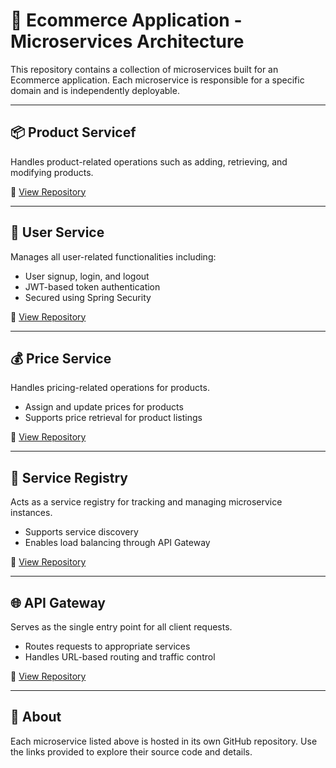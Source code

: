 # 🛒 Ecommerce Application - Microservices Architecture

This repository contains a collection of microservices built for an Ecommerce application. Each microservice is responsible for a specific domain and is independently deployable.

---

## 📦 Product Servicef

Handles product-related operations such as adding, retrieving, and modifying products.

🔗 [View Repository](https://github.com/shivanshjais22/new)

---

## 👤 User Service

Manages all user-related functionalities including:

- User signup, login, and logout
- JWT-based token authentication
- Secured using Spring Security

🔗 [View Repository](https://github.com/shivanshjais22/User-service)

---

## 💰 Price Service

Handles pricing-related operations for products.

- Assign and update prices for products  
- Supports price retrieval for product listings  


🔗 [View Repository](https://github.com/shivanshjais22/Price-Service)

---

## 🧭 Service Registry

Acts as a service registry for tracking and managing microservice instances.

- Supports service discovery
- Enables load balancing through API Gateway

🔗 [View Repository](https://github.com/shivanshjais22/Servicre-reg)

---

## 🌐 API Gateway

Serves as the single entry point for all client requests.

- Routes requests to appropriate services
- Handles URL-based routing and traffic control

🔗 [View Repository](https://github.com/shivanshjais22/Api-getway)

---

## 📘 About

Each microservice listed above is hosted in its own GitHub repository. Use the links provided to explore their source code and details.


